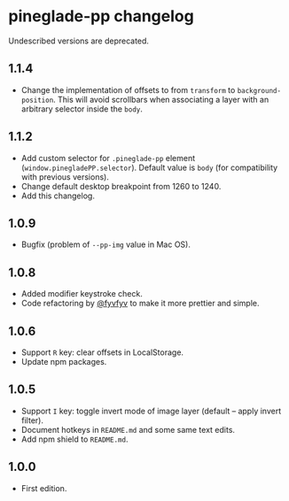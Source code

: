 # pineglade-pp changelog

Undescribed versions are deprecated.


## 1.1.4
* Change the implementation of offsets to from `transform` to `background-position`. This will avoid scrollbars when associating a layer with an arbitrary selector inside the `body`.


## 1.1.2

* Add custom selector for `.pineglade-pp` element (`window.pinegladePP.selector`). Default value is `body` (for compatibility with previous versions).
* Change default desktop breakpoint from 1260 to 1240.
* Add this changelog.


## 1.0.9

* Bugfix (problem of `--pp-img` value in Mac OS).


## 1.0.8

* Added modifier keystroke check.
* Code refactoring by [@fyvfyv](https://github.com/fyvfyv) to make it more prettier and simple.


## 1.0.6

* Support `R` key: clear offsets in LocalStorage.
* Update npm packages.


## 1.0.5

* Support `I` key: toggle invert mode of image layer (default – apply invert filter).
* Document hotkeys in `README.md` and some same text edits.
* Add npm shield to `README.md`.


## 1.0.0

* First edition.
